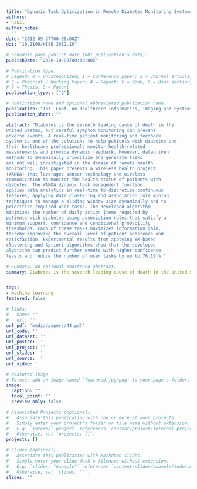 ```yaml
---
title: "Dynamic Task Optimization in Remote Diabetes Monitoring Systems"
authors:
- nabil
author_notes:
- ""
date: "2012-09-27T00:00:00Z"
doi: "10.1109/HISB.2012.10"

# Schedule page publish date (NOT publication's date).
publishDate: "2020-10-09T00:00:00Z"

# Publication type.
# Legend: 0 = Uncategorized; 1 = Conference paper; 2 = Journal article;
# 3 = Preprint / Working Paper; 4 = Report; 5 = Book; 6 = Book section;
# 7 = Thesis; 8 = Patent
publication_types: ["2"]

# Publication name and optional abbreviated publication name.
publication: "Int. Conf. on Healthcare Informatics, Imaging and Systems Biology 2012"
publication_short: ""

abstract: "Diabetes is the seventh leading cause of death in the
United States, but careful symptom monitoring can prevent
adverse events. A real-time patient monitoring and feedback
system is one of the solutions to help patients with diabetes and
their healthcare professionals monitor health-related
measurements and provide dynamic feedback. However, datadriven
methods to dynamically prioritize and generate tasks
are not well investigated in the domain of remote health
monitoring. This paper presents a wireless health project
(WANDA) that leverages sensor technology and wireless
communication to monitor the health status of patients with
diabetes. The WANDA dynamic task management function
applies data analytics in real-time to discretize continuous
features, applying data clustering and association rule mining
techniques to manage a sliding window size dynamically and to
prioritize required user tasks. The developed algorithm
minimizes the number of daily action items required by
patients with diabetes using association rules that satisfy a
minimum support, confidence and conditional probability
thresholds. Each of these tasks maximizes information gain,
thereby improving the overall level of patient adherence and
satisfaction. Experimental results from applying EM-based
clustering and Apriori algorithms show that the developed
algorithm can predict further events with higher confidence
levels and reduce the number of user tasks by up to 76.19 %."

# Summary. An optional shortened abstract.
summary: Diabetes is the seventh leading cause of death in the United States, but careful symptom monitoring can prevent adverse events.


tags:
- machine learning
featured: false

# links:
# - name: ""
#   url: ""
url_pdf: 'media/papers/44.pdf' 
url_code: ''
url_dataset: ''
url_poster: ''
url_project: ''
url_slides: ''
url_source: ''
url_video: ''

# Featured image
# To use, add an image named `featured.jpg/png` to your page's folder. 
image:
  caption: ""
  focal_point: ""
  preview_only: false

# Associated Projects (optional).
#   Associate this publication with one or more of your projects.
#   Simply enter your project's folder or file name without extension.
#   E.g. `internal-project` references `content/project/internal-project/index.md`.
#   Otherwise, set `projects: []`.
projects: []

# Slides (optional).
#   Associate this publication with Markdown slides.
#   Simply enter your slide deck's filename without extension.
#   E.g. `slides: "example"` references `content/slides/example/index.md`.
#   Otherwise, set `slides: ""`.
slides: ""
---
```

